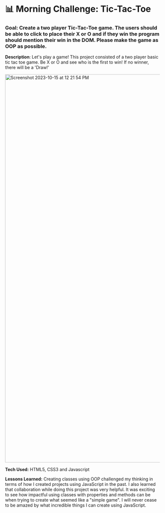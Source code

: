 # 📊 Morning Challenge: Tic-Tac-Toe

### Goal: Create a two player Tic-Tac-Toe game. The users should be able to click to place their X or O and if they win the program should mention their win in the DOM. Please make the game as OOP as possible.

<b>Description</b>: Let's play a game! This project consisted of a two player basic tic tac toe game. Be X or O and see who is the first to win! If no winner, there will be a 'Draw!'

<img width="1259" alt="Screenshot 2023-10-15 at 12 21 54 PM" src="https://github.com/briannawillis195/morning-challenge-tic-tac-toe/assets/143905399/d6823567-824b-4c8d-a0cf-346e7f1ccd33">

<b>Tech Used:</b> HTML5, CSS3 and Javascript

<b>Lessons Learned:</b> Creating classes using OOP challenged my thinking in terms of how I created projects using JavaScript in the past. I also learned that collaboration while doing this project was very helpful. It was exciting to see how impactful using classes with properties and methods can be when trying to create what seemed like a "simple game". I will never cease to be amazed by what incredible things I can create using JavaScript.

